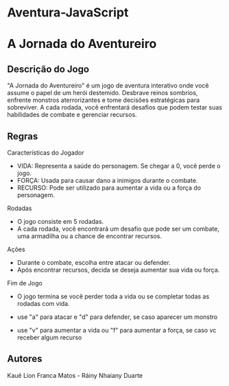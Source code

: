 # Aventura-JavaScript

# A Jornada do Aventureiro

## Descrição do Jogo
"A Jornada do Aventureiro" é um jogo de aventura interativo onde você assume o papel de um herói destemido. Desbrave reinos sombrios, enfrente monstros aterrorizantes e tome decisões estratégicas para sobreviver. A cada rodada, você enfrentará desafios que podem testar suas habilidades de combate e gerenciar recursos.

## Regras
Características do Jogador
   - VIDA: Representa a saúde do personagem. Se chegar a 0, você perde o jogo.
   - FORÇA: Usada para causar dano a inimigos durante o combate.
   - RECURSO: Pode ser utilizado para aumentar a vida ou a força do personagem.

 Rodadas
   - O jogo consiste em 5 rodadas.
   - A cada rodada, você encontrará um desafio que pode ser um combate, uma armadilha ou a chance de encontrar recursos.

Ações
   - Durante o combate, escolha entre atacar ou defender.
   - Após encontrar recursos, decida se deseja aumentar sua vida ou força.

Fim de Jogo
   - O jogo termina se você perder toda a vida ou se completar todas as rodadas com vida.


 - use "a" para atacar e "d" para defender, se caso aparecer um monstro
 - use "v" para aumentar a vida ou "f" para aumentar a força, se caso vc receber algum recurso

## Autores
Kauê Lion Franca Matos - Ráiny Nhaiany Duarte 
